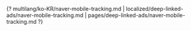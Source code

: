 {? multilang/ko-KR/naver-mobile-tracking.md | localized/deep-linked-ads/naver-mobile-tracking.md | pages/deep-linked-ads/naver-mobile-tracking.md ?}
